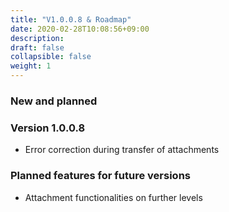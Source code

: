 ```yaml
---
title: "V1.0.0.8 & Roadmap"
date: 2020-02-28T10:08:56+09:00
description: 
draft: false
collapsible: false
weight: 1
---
```

### New and planned

### Version 1.0.0.8
- Error correction during transfer of attachments

### Planned features for future versions
- Attachment functionalities on further levels

